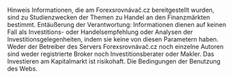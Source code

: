 <span class="badge">Hinweis</span> Informationen, die am  Forexsrovnávač.cz bereitgestellt wurden, sind zu Studienzwecken der Themen zu Handel an den Finanzmärkten bestimmt. Entäußerung der Verantwortung:
Informationen dienen auf keinen Fall als Investitions- oder Handelsempfehlung oder Analysen der Investitionsgelegenheiten, indem sie keine von diesen Parametern haben. Weder der Betreiber des Servers Forexsrovnávač.cz  noch einzelne Autoren sind  weder registrierte Broker noch Investitionsberater oder Makler. Das Investieren am Kapitalmarkt ist risikohaft. Die Bedingungen der Benutzung des Webs. 